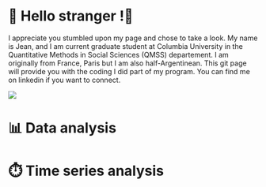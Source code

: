 # 🌴 Hello stranger !🌴
 I appreciate you stumbled upon my page and chose to take a look. My name is Jean, and I am current graduate student at Columbia University in the Quantitative Methods in Social Sciences (QMSS) departement. I am originally from France, Paris but I am also half-Argentinean. This git page will provide you with the coding I did part of my program. You can find me on linkedin if you want to connect. 

<img align="center" src="https://github-readme-stats.vercel.app/api/<CARD_TYPE>/?username=<USERNAME>&theme=<THEME_NAME>" />


# 📊 Data analysis 
# ⏱️ Time series analysis 
